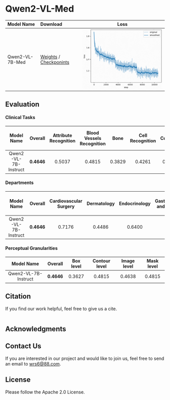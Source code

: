 # Qwen2-VL-Med

|Model Name|Download|Loss|
|:-|:-|:-:|
|Qwen2-VL-7B-Med|[Weights](https://modelscope.cn/models/wangrongsheng/Qwen2-VL-7B-Med) / [Checkponints](https://modelscope.cn/models/wangrongsheng/Qwen2-VL-7B-Med-checkpoints)|![](./assets/loss1.png)|

## Evaluation

#### Clinical Tasks

|Model Name|Overall|Attribute Recognition|Blood Vessels Recognition|Bone|Cell Recognition|Counting|Disease Diagnosis|Image Quality Grading|Microorganism Recognition|Muscle|Nervous Tissue|Organ Recognition - Abdomen|Organ Recognition - Head and Neck|Organ Recognition - Pelvic|Organ Recognition - Thorax|Severity Grading|Surgeon Action Recognition|Surgical Instrument Recognition|Surgical Workflow Recognition|
|:-:|:-:|:-:|:-:|:-:|:-:|:-:|:-:|:-:|:-:|:-:|:-:|:-:|:-:|:-:|:-:|:-:|:-:|:-:|:-:|
|Qwen2-VL-7B-Instruct|**0.4646**|0.5037|0.4815|0.3829|0.4261|0.3085|0.5386|0.3600|0.4074|0.2600|0.6250|0.5224|0.5032|0.5067|0.5118|0.2768|0.3304|0.2971|0.2857|

#### Departments

|Model Name|Overall|Cardiovascular Surgery|Dermatology|Endocrinology|Gastroenterology and Hepatology|General Surgery|Hematology|Infectious Diseases|Laboratory Medicine and Pathology|Nephrology and Hypertension|Neurosurgery|Obstetrics and Gynecology|Oncology (Medical)|Ophthalmology|Orthopedic Surgery|Otolaryngology (ENT)/Head and Neck Surgery|Pulmonary Medicine|Sports Medicine|Urology|
|:-:|:-:|:-:|:-:|:-:|:-:|:-:|:-:|:-:|:-:|:-:|:-:|:-:|:-:|:-:|:-:|:-:|:-:|:-:|:-:|
|Qwen2-VL-7B-Instruct|**0.4646**|0.7176|0.4486|0.6400|0.4805|0.3260|0.3428|0.5429|0.3813|0.7467|0.8000|0.4133|0.4524|0.4446|0.4472|0.5231|0.5358|0.5768|0.5222|

#### Perceptual Granularities

|Model Name|Overall|Box level|Contour level|Image level|Mask level|
|:-:|:-:|:-:|:-:|:-:|:-:|
|Qwen2-VL-7B-Instruct|**0.4646**|0.3627|0.4815|0.4638|0.4815|

## Citation

If you find our work helpful, feel free to give us a cite.

```bibtex

```

## Acknowledgments

## Contact Us

If you are interested in our project and would like to join us, feel free to send an email to [wrs6@88.com](mailto:wrs6@88.com).

## License

Please follow the Apache 2.0 License.
